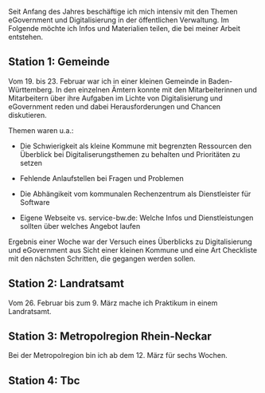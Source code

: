 Seit Anfang des Jahres beschäftige ich mich intensiv mit den Themen eGovernment und Digitalisierung in der öffentlichen Verwaltung. Im Folgende möchte ich Infos und Materialien teilen, die bei meiner Arbeit entstehen.

## Station 1: Gemeinde

Vom 19. bis 23. Februar war ich in einer kleinen Gemeinde in Baden-Württemberg. In den einzelnen Ämtern konnte mit den Mitarbeiterinnen und Mitarbeitern über ihre Aufgaben im Lichte von Digitalisierung und eGovernment reden und dabei Herausforderungen und Chancen diskutieren. 

Themen waren u.a.:

* Die Schwierigkeit als kleine Kommune mit begrenzten Ressourcen den Überblick bei Digitaliserungsthemen zu behalten und Prioritäten zu setzen


* Fehlende Anlaufstellen bei Fragen und Problemen
* Die Abhängikeit vom kommunalen Rechenzentrum als Dienstleister für Software
* Eigene Webseite vs. service-bw.de: Welche Infos und Dienstleistungen sollten über welches Angebot laufen

Ergebnis einer Woche war der Versuch eines Überblicks zu Digitalisierung und eGovernment aus Sicht einer kleinen Kommune und eine Art Checkliste mit den nächsten Schritten, die gegangen werden sollen.

## Station 2: Landratsamt

Vom 26. Februar bis zum 9. März mache ich Praktikum in einem Landratsamt.

## Station 3: Metropolregion Rhein-Neckar

Bei der Metropolregion bin ich ab dem 12. März für sechs Wochen.

## Station 4: Tbc